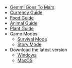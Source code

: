- [Gemmi Goes To Mars](/dist/README.mdME.md)
- [Currency Guide](/dist/Currency.mdcy.md)
- [Food Guide](/dist/Food.mdod.md)
- [Animal Guide](/dist/Animal.mdal.md)
- [Plant Guide](/dist/Plant.mdnt.md)
- Game Modes
  - [Survival Mode](/dist/SurvivalMode.mdde.md)
  - [Story Mode](/dist/StoryMode.mdde.md)
- Download the latest version
  - [Windows](/dist/WindowsDownload.mdad.md)
  - [MacOS](/dist/MacOS.mdOS.md)